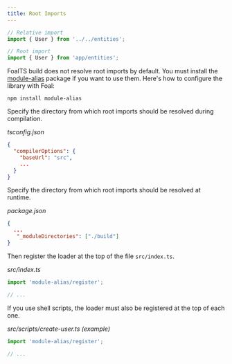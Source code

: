 ```yaml
---
title: Root Imports
---
```



```typescript
// Relative import
import { User } from '../../entities';

// Root import
import { User } from 'app/entities';
```

FoalTS build does not resolve root imports by default. You must install the [module-alias](https://www.npmjs.com/package/module-alias) package if you want to use them. Here's how to configure the library with Foal:

```
npm install module-alias
```

Specify the directory from which root imports should be resolved during compilation.

*tsconfig.json*
```json
{
  "compilerOptions": {
    "baseUrl": "src",
    ...
  }
}
```

Specify the directory from which root imports should be resolved at runtime.

*package.json*
```json
{
  ...
   "_moduleDirectories": ["./build"]
}
```

Then register the loader at the top of the file `src/index.ts`.

*src/index.ts*
```typescript
import 'module-alias/register';

// ...
```

If you use shell scripts, the loader must also be registered at the top of each one.

*src/scripts/create-user.ts (example)*
```typescript
import 'module-alias/register';

// ...
```
